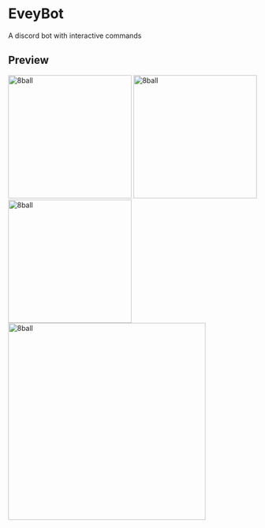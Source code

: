 # EveyBot
A discord bot with interactive commands

## Preview
<img src="https://cdn.discordapp.com/attachments/437041253390221313/988178754608189520/unknown.png?size=4096" alt="8ball" width="250"/>
<img src="https://cdn.discordapp.com/attachments/437041253390221313/988179865524125766/unknown.png?size=4096" alt="8ball" width="250"/>
<img src="https://cdn.discordapp.com/attachments/437041253390221313/988179991130959872/unknown.png?size=4096" alt="8ball" width="250"/>
<img src="https://cdn.discordapp.com/attachments/437041253390221313/988181121416167524/unknown.png?size=4096" alt="8ball" width="400"/>
